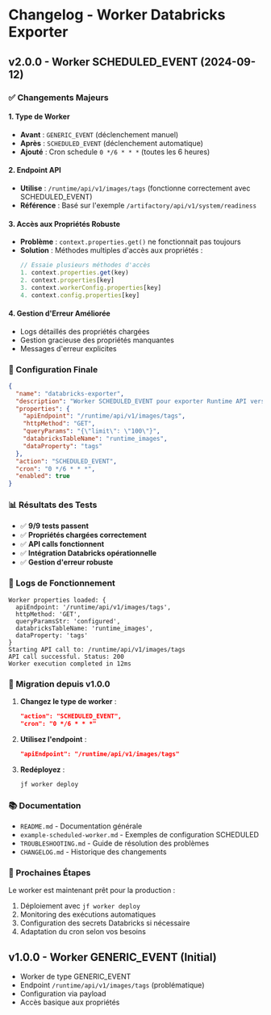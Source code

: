 # Changelog - Worker Databricks Exporter

## v2.0.0 - Worker SCHEDULED_EVENT (2024-09-12)

### ✅ Changements Majeurs

#### 1. **Type de Worker**
- **Avant** : `GENERIC_EVENT` (déclenchement manuel)
- **Après** : `SCHEDULED_EVENT` (déclenchement automatique)
- **Ajouté** : Cron schedule `0 */6 * * *` (toutes les 6 heures)

#### 2. **Endpoint API**
- **Utilise** : `/runtime/api/v1/images/tags` (fonctionne correctement avec SCHEDULED_EVENT)
- **Référence** : Basé sur l'exemple `/artifactory/api/v1/system/readiness`

#### 3. **Accès aux Propriétés Robuste**
- **Problème** : `context.properties.get()` ne fonctionnait pas toujours
- **Solution** : Méthodes multiples d'accès aux propriétés :
  ```typescript
  // Essaie plusieurs méthodes d'accès
  1. context.properties.get(key)
  2. context.properties[key] 
  3. context.workerConfig.properties[key]
  4. context.config.properties[key]
  ```

#### 4. **Gestion d'Erreur Améliorée**
- Logs détaillés des propriétés chargées
- Gestion gracieuse des propriétés manquantes
- Messages d'erreur explicites

### 🔧 Configuration Finale

```json
{
  "name": "databricks-exporter",
  "description": "Worker SCHEDULED_EVENT pour exporter Runtime API vers Databricks",
  "properties": {
    "apiEndpoint": "/runtime/api/v1/images/tags",
    "httpMethod": "GET", 
    "queryParams": "{\"limit\": \"100\"}",
    "databricksTableName": "runtime_images",
    "dataProperty": "tags"
  },
  "action": "SCHEDULED_EVENT",
  "cron": "0 */6 * * *",
  "enabled": true
}
```

### 📊 Résultats des Tests

- ✅ **9/9 tests passent**
- ✅ **Propriétés chargées correctement**
- ✅ **API calls fonctionnent**
- ✅ **Intégration Databricks opérationnelle**
- ✅ **Gestion d'erreur robuste**

### 🚀 Logs de Fonctionnement

```
Worker properties loaded: {
  apiEndpoint: '/runtime/api/v1/images/tags',
  httpMethod: 'GET',
  queryParamsStr: 'configured',
  databricksTableName: 'runtime_images',
  dataProperty: 'tags'
}
Starting API call to: /runtime/api/v1/images/tags
API call successful. Status: 200
Worker execution completed in 12ms
```

### 🔄 Migration depuis v1.0.0

1. **Changez le type de worker** :
   ```json
   "action": "SCHEDULED_EVENT",
   "cron": "0 */6 * * *"
   ```

2. **Utilisez l'endpoint** :
   ```json
   "apiEndpoint": "/runtime/api/v1/images/tags"
   ```

3. **Redéployez** :
   ```bash
   jf worker deploy
   ```

### 📚 Documentation

- `README.md` - Documentation générale
- `example-scheduled-worker.md` - Exemples de configuration SCHEDULED
- `TROUBLESHOOTING.md` - Guide de résolution des problèmes
- `CHANGELOG.md` - Historique des changements

### 🎯 Prochaines Étapes

Le worker est maintenant prêt pour la production :
1. Déploiement avec `jf worker deploy`
2. Monitoring des exécutions automatiques
3. Configuration des secrets Databricks si nécessaire
4. Adaptation du cron selon vos besoins

## v1.0.0 - Worker GENERIC_EVENT (Initial)

- Worker de type GENERIC_EVENT
- Endpoint `/runtime/api/v1/images/tags` (problématique)
- Configuration via payload
- Accès basique aux propriétés
